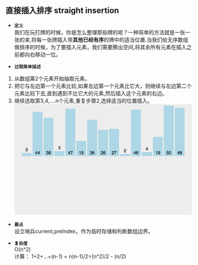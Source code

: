 ## 直接插入排序 straight insertion

- **`定义`**  
我们在玩打牌的时候，你是怎么整理那些牌的呢？一种简单的方法就是一张一张的来,将每一张牌插入带**其他已经有序**的牌中的适当位置.当我们给无序数组做排序的时候，为了要插入元素，我们需要腾出空间,将其余所有元素在插入之前都向右移动一位。 </br>

- **`过程简单描述`**
1. 从数组第2个元素开始抽取元素。</br>
2. 把它与左边第一个元素比较,如果左边第一个元素比它大，则继续与左边第二个元素比较下去,直到遇到不比它大的元素,然后插入这个元素的右边。</br>
3. 继续选取第3,4,....n个元素,重复步骤2,选择适当的位置插入。</br>
![straight_insertion](../picture/straight_insertion.gif)</br>

- **`要点`**  
设立哨兵current,preIndex，作为临时存储和判断数组边界。

- **`复杂度`**      
O(n^2)  
计算：
1+2+...+(n-1) = n(n-1)/2=(n^2)/2 - (n/2) 
